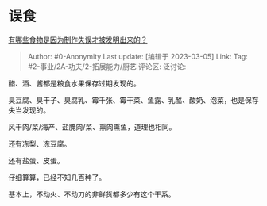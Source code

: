 # 误食
[有哪些食物是因为制作失误才被发明出来的？](https://www.zhihu.com/question/576208509/answer/2921750344)

> Author: #0-Anonymity
> Last update: [编辑于 2023-03-05]
> Link:
> Tag: #2-事业/2A-功夫/2-拓展能力/厨艺
> 评论区:
> 泛讨论:

醋、酒、酱都是粮食水果保存过期发现的。

臭豆腐、臭干子、臭腐乳、霉千张、霉干菜、鱼露、乳酪、酸奶、泡菜，也是保存失当发现的。

风干肉/菜/海产、盐腌肉/菜、熏肉熏鱼，道理也相同。

还有冻梨、冻豆腐。

还有盐蛋、皮蛋。

仔细算算，已经不知几百种了。

基本上，不动火、不动刀的非鲜货都多少有这个干系。
